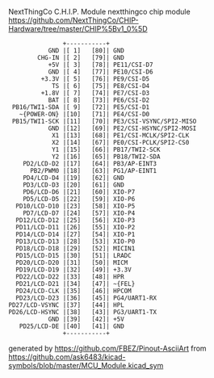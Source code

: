 NextThingCo C.H.I.P. Module
nextthingco chip module
https://github.com/NextThingCo/CHIP-Hardware/tree/master/CHIP%5Bv1_0%5D


	               +-----------+
	           GND |[ 1]   [80]| GND
	        CHG-IN |[ 2]   [79]| GND
	           +5V |[ 3]   [78]| PE11/CSI-D7
	           GND |[ 4]   [77]| PE10/CSI-D6
	         +3.3V |[ 5]   [76]| PE9/CSI-D5
	            TS |[ 6]   [75]| PE8/CSI-D4
	         +1.8V |[ 7]   [74]| PE7/CSI-D3
	           BAT |[ 8]   [73]| PE6/CSI-D2
	 PB16/TWI1-SDA |[ 9]   [72]| PE5/CSI-D1
	   ~{POWER-ON} |[10]   [71]| PE4/CSI-D0
	 PB15/TWI1-SCK |[11]   [70]| PE3/CSI-VSYNC/SPI2-MISO
	           GND |[12]   [69]| PE2/CSI-HSYNC/SPI2-MOSI
	            X1 |[13]   [68]| PE1/CSI-MCLK/SPI2-CLK
	            X2 |[14]   [67]| PE0/CSI-PCLK/SPI2-CS0
	            Y1 |[15]   [66]| PB17/TWI2-SCK
	            Y2 |[16]   [65]| PB18/TWI2-SDA
	    PD2/LCD-D2 |[17]   [64]| PB3/AP-EINT3
	      PB2/PWM0 |[18]   [63]| PG1/AP-EINT1
	    PD4/LCD-D4 |[19]   [62]| GND
	    PD3/LCD-D3 |[20]   [61]| GND
	    PD6/LCD-D6 |[21]   [60]| XIO-P7
	    PD5/LCD-D5 |[22]   [59]| XIO-P6
	  PD10/LCD-D10 |[23]   [58]| XIO-P5
	    PD7/LCD-D7 |[24]   [57]| XIO-P4
	  PD12/LCD-D12 |[25]   [56]| XIO-P3
	  PD11/LCD-D11 |[26]   [55]| XIO-P2
	  PD14/LCD-D14 |[27]   [54]| XIO-P1
	  PD13/LCD-D13 |[28]   [53]| XIO-P0
	  PD18/LCD-D18 |[29]   [52]| MICIN1
	  PD15/LCD-D15 |[30]   [51]| LRADC
	  PD20/LCD-D20 |[31]   [50]| MICM
	  PD19/LCD-D19 |[32]   [49]| +3.3V
	  PD22/LCD-D22 |[33]   [48]| HPR
	  PD21/LCD-D21 |[34]   [47]| ~{FEL}
	  PD24/LCD-CLK |[35]   [46]| HPCOM
	  PD23/LCD-D23 |[36]   [45]| PG4/UART1-RX
	PD27/LCD-VSYNC |[37]   [44]| HPL
	PD26/LCD-HSYNC |[38]   [43]| PG3/UART1-TX
	           GND |[39]   [42]| +5V
	   PD25/LCD-DE |[40]   [41]| GND
	               +-----------+


generated by https://github.com/FBEZ/Pinout-AsciiArt from https://github.com/ask6483/kicad-symbols/blob/master/MCU_Module.kicad_sym
